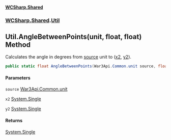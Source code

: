 #### [WCSharp.Shared](index.md 'index')
### [WCSharp.Shared](WCSharp.Shared.md 'WCSharp.Shared').[Util](WCSharp.Shared.Util.md 'WCSharp.Shared.Util')

## Util.AngleBetweenPoints(unit, float, float) Method

Calculates the angle in degrees from [source](WCSharp.Shared.Util.AngleBetweenPoints(War3Api.Common.unit,float,float).md#WCSharp.Shared.Util.AngleBetweenPoints(War3Api.Common.unit,float,float).source 'WCSharp.Shared.Util.AngleBetweenPoints(War3Api.Common.unit, float, float).source') unit to ([x2](WCSharp.Shared.Util.AngleBetweenPoints(War3Api.Common.unit,float,float).md#WCSharp.Shared.Util.AngleBetweenPoints(War3Api.Common.unit,float,float).x2 'WCSharp.Shared.Util.AngleBetweenPoints(War3Api.Common.unit, float, float).x2'), [y2](WCSharp.Shared.Util.AngleBetweenPoints(War3Api.Common.unit,float,float).md#WCSharp.Shared.Util.AngleBetweenPoints(War3Api.Common.unit,float,float).y2 'WCSharp.Shared.Util.AngleBetweenPoints(War3Api.Common.unit, float, float).y2')).

```csharp
public static float AngleBetweenPoints(War3Api.Common.unit source, float x2, float y2);
```
#### Parameters

<a name='WCSharp.Shared.Util.AngleBetweenPoints(War3Api.Common.unit,float,float).source'></a>

`source` [War3Api.Common.unit](https://docs.microsoft.com/en-us/dotnet/api/War3Api.Common.unit 'War3Api.Common.unit')

<a name='WCSharp.Shared.Util.AngleBetweenPoints(War3Api.Common.unit,float,float).x2'></a>

`x2` [System.Single](https://docs.microsoft.com/en-us/dotnet/api/System.Single 'System.Single')

<a name='WCSharp.Shared.Util.AngleBetweenPoints(War3Api.Common.unit,float,float).y2'></a>

`y2` [System.Single](https://docs.microsoft.com/en-us/dotnet/api/System.Single 'System.Single')

#### Returns
[System.Single](https://docs.microsoft.com/en-us/dotnet/api/System.Single 'System.Single')